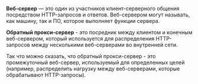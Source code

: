 **Веб-сервер** — это один из участников клиент-серверного общения посредством HTTP-запросов и ответов. Веб-сервером могут называть,
как машину, так и ПО, которое выполняет функции сервера.

**Обратный прокси-сервер** - это посредник между клиентом и конечным веб-сервером, который используется для распределения HTTP-запросов
между несколькими веб-серверами во внутренней сети.

Так что можно сказать, что обратный прокси-сервер - это промежуточный веб-сервер, используемый для определенных целей (например,
распределить нагрузку между веб-серверами, которые обрабатывают HTTP-запросы).